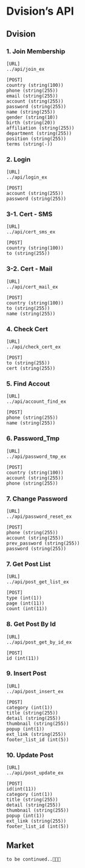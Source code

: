 # Dvision’s API

## Dvision

### 1. Join Membership
```
[URL]
../api/join_ex

[POST]
country (string(100))
phone (string(255))
email (string(255))
account (string(255))
password (string(255))
name (string(255))
gender (string(10))
birth (string(20))
affiliation (string(255))
department (string(255))
position (string(255))
terms (string(-))
```

### 2. Login
```
[URL]
../api/login_ex

[POST]
account (string(255))
password (string(255))
```

### 3-1. Cert - SMS
```
[URL]
../api/cert_sms_ex

[POST]
country (string(100))
to (string(255))
```

### 3-2. Cert - Mail
```
[URL]
../api/cert_mail_ex

[POST]
country (string(100))
to (string(255))
name (string(255))
```

### 4. Check Cert
```
[URL]
../api/check_cert_ex

[POST]
to (string(255))
cert (string(255))
```

### 5. Find Accout
```
[URL]
../api/account_find_ex

[POST]
phone (string(255))
name (string(255))
```

### 6. Password_Tmp
```
[URL]
../api/password_tmp_ex

[POST]
country (string(100))
account (string(255))
phone (string(255))
```

### 7. Change Password
```
[URL]
../api/password_reset_ex

[POST]
phone (string(255))
account (string(255))
prev_password (string(255))
password (string(255))
```

### 7. Get Post List
```
[URL]
../api/post_get_list_ex

[POST]
type (int(1))
page (int(11))
count (int(11))
```

### 8. Get Post By Id
```
[URL]
../api/post_get_by_id_ex

[POST]
id (int(11))
```

### 9. Insert Post
```
[URL]
../api/post_insert_ex

[POST]
category (int(1))
title (string(255))
detail (string(255))
thumbnail (string(255))
popup (int(1))
ext_link (string(255))
footer_list_id (int(5))
```

### 10. Update Post
```
[URL]
../api/post_update_ex

[POST]
id(int(11))
category (int(1))
title (string(255))
detail (string(255))
thumbnail (string(255))
popup (int(1))
ext_link (string(255))
footer_list_id (int(5))

```

## Market
```
to be continued..🎁🎁🎁
```